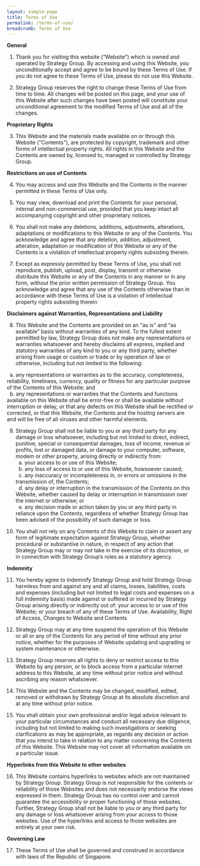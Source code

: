 ```yaml
---
layout: simple-page
title: Terms of Use
permalink: /terms-of-use/
breadcrumb: Terms of Use
---
```

**General**

1. Thank you for visiting this website (“Website”) which is owned and operated by Strategy Group. By accessing and using this Website, you unconditionally accept and agree to be bound by these Terms of Use. If you do not agree to these Terms of Use, please do not use this Website. 

2. Strategy Group reserves the right to change these Terms of Use from time to time. All changes will be posted on this page, and your use of this Website after such changes have been posted will constitute your unconditional agreement to the modified Terms of Use and all of the changes. 

**Proprietary Rights** 

3. This Website and the materials made available on or through this Website ("Contents"), are protected by copyright, trademark and other forms of intellectual property rights. All rights in this Website and the Contents are owned by, licensed to, managed or controlled by Strategy Group.

**Restrictions on use of Contents** 

4. You may access and use this Website and the Contents in the manner permitted in these Terms of Use only. 

5. You may view, download and print the Contents for your personal, internal and non-commercial use, provided that you keep intact all accompanying copyright and other proprietary notices.  

6. You shall not make any deletions, additions, adjustments, alterations, adaptations or modifications to this Website or any of the Contents. You acknowledge and agree that any deletion, addition, adjustment, alteration, adaptation or modification of this Website or any of the Contents is a violation of intellectual property rights subsisting therein.

7. Except as expressly permitted by these Terms of Use, you shall not reproduce, publish, upload, post, display, transmit or otherwise distribute this Website or any of the Contents in any manner or in any form, without the prior written permission of Strategy Group. You acknowledge and agree that any use of the Contents otherwise than in accordance with these Terms of Use is a violation of intellectual property rights subsisting therein

**Disclaimers against Warranties, Representations and Liability** 

8. This Website and the Contents are provided on an "as is" and “as available” basis without warranties of any kind. To the fullest extent permitted by law, Strategy Group does not make any representations or warranties whatsoever and hereby disclaims all express, implied and statutory warranties of any kind to you or any third party, whether arising from usage or custom or trade or by operation of law or otherwise, including but not limited to the following:

&nbsp; a. any representations or warranties as to the accuracy, completeness, reliability, timeliness, currency, quality or fitness for any particular purpose of the Contents of this Website; and  
&nbsp; b. any representations or warranties that the Contents and functions available on this Website shall be error-free or shall be available without interruption or delay, or that any defects on this Website shall be rectified or corrected, or that this Website, the Contents and the hosting servers are and will be free of all viruses and other harmful elements.  

9. Strategy Group shall not be liable to you or any third party for any damage or loss whatsoever, including but not limited to direct, indirect, punitive, special or consequential damages, loss of income, revenue or profits, lost or damaged data, or damage to your computer, software, modem or other property, arising directly or indirectly from:  
&nbsp; a. your access to or use of this Website;  
&nbsp; b. any loss of access to or use of this Website, howsoever caused;  
&nbsp; c. any inaccuracy or incompleteness in, or errors or omissions in the transmission of, the Contents;  
&nbsp; d. any delay or interruption in the transmission of the Contents on this Website, whether caused by delay or interruption in transmission over the internet or otherwise; or  
&nbsp; e. any decision made or action taken by you or any third party in reliance upon the Contents, regardless of whether Strategy Group has been advised of the possibility of such damage or loss.  

10. You shall not rely on any Contents of this Website to claim or assert any form of legitimate expectation against Strategy Group, whether procedural or substantive in nature, in respect of any action that Strategy Group may or may not take in the exercise of its discretion, or in connection with Strategy Group’s roles as a statutory agency.

**Indemnity**

11. You hereby agree to indemnify Strategy Group and hold Strategy Group harmless from and against any and all claims, losses, liabilities, costs and expenses (including but not limited to legal costs and expenses on a full indemnity basis) made against or suffered or incurred by Strategy Group arising directly or indirectly out of:
your access to or use of this Website; or
your breach of any of these Terms of Use.
Availability, Right of Access, Changes to Website and Contents  

12. Strategy Group may at any time suspend the operation of this Website or all or any of the Contents for any period of time without any prior notice, whether for the purposes of Website updating and upgrading or system maintenance or otherwise.

13. Strategy Group reserves all rights to deny or restrict access to this Website by any person, or to block access from a particular internet address to this Website, at any time without prior notice and without ascribing any reason whatsoever.

14. This Website and the Contents may be changed, modified, edited, removed or withdrawn by Strategy Group at its absolute discretion and at any time without prior notice. 

15. You shall obtain your own professional and/or legal advice relevant to your particular circumstances and conduct all necessary due diligence, including but not limited to making such investigations or seeking clarifications as may be appropriate, as regards any decision or action that you intend to take in relation to any matter concerning the Contents of this Website. This Website may not cover all information available on a particular issue.

**Hyperlinks from this Website to other websites**

16. This Website contains hyperlinks to websites which are not maintained by Strategy Group. Strategy Group is not responsible for the contents or reliability of those Websites and does not necessarily endorse the views expressed in them. Strategy Group has no control over and cannot guarantee the accessibility or proper functioning of those websites. Further, Strategy Group shall not be liable to you or any third party for any damage or loss whatsoever arising from your access to those websites. Use of the hyperlinks and access to those websites are entirely at your own risk.

**Governing Law** 

17. These Terms of Use shall be governed and construed in accordance with laws of the Republic of Singapore.
